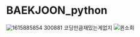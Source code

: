 # BAEKJOON_python
![1615885854 300881](https://user-images.githubusercontent.com/81146131/167360470-35b75c27-4a21-4a4e-826a-f5fbc8198cd0.jpeg) 코딩만큼재밌는게없지
![퀸소희](https://user-images.githubusercontent.com/81146131/167360577-62986bce-ba3f-4767-9517-23ba526b6a96.jpg)



